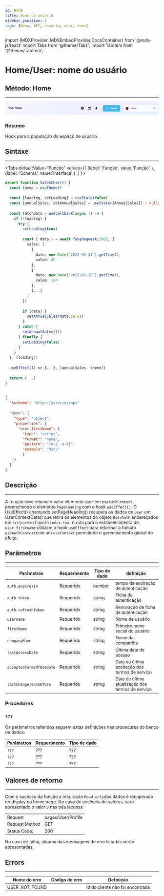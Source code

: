 ```yaml
---
id: Home
title: Nome do usuário
sidebar_position: 1
tags: [Home, API, usuário, user, nome]
---
```

import {MDXProvider, MDXEmbedProvider,DocsContainer} from '@mdx-js/react'
import Tabs from '@theme/Tabs';
import TabItem from '@theme/TabItem';

# Home/User: nome do usuário

## Método: Home
--- 
![image.png](img/homeUserTag.png)

### Resumo
Hook para a população do espaço de usuário.

## Sintaxe
---


<Tabs
defaultValue="Função"
values={[
  {label: 'Função', value:'Função' },
  {label: 'Schema', value:'interface' },
]
}>
<TabItem value="Função">

```typescript title=src/pages/Home/components/SalesChart/index.tsx
export function SalesChart() {
  const theme = useTheme()

  const [loading, setLoading] = useState(false)
  const [annualSales, setAnnualSales] = useState<IAnnualSales[] | null>(null)

  const fetchData = useCallback(async () => {
    if (!loading) {
      try {
        setLoading(true)

        const { data } = await fakeRequest(2000, {
          sales: [
            {
              date: new Date('2022-01-31').getTime(),
              value: 80
            },
            {
              date: new Date('2022-02-28').getTime(),
              value: 124
            },
            {...}
          ]
        })

        if (data) {
          setAnnualSales(data.sales)
        }
      } catch {
        setAnnualSales([])
      } finally {
        setLoading(false)
      }
    }
  }, [loading])

  useEffect(() => {...}, [annualSales, theme])

  return (...)
}
```
</TabItem>
<TabItem value="interface">

```json title="Schema de resposta"

{
  "$schema": "http://services/api"

  "Home": {
    "type": "object",
    "properties": {
      "user.firstName": {
        "type": "string",
        "format": "name",
        "pattern": "[A-Z  a-z]",
        "example": "Manu"
        }
    }
  }
}
```
</TabItem>
</Tabs>

## Descrição 
---
A função `Home` retoma o valor elemento `user` em `useAuthContext`, preenchendo o elemento `Pageheading` com o hook `useEffect()`. O UseEffect() chamando setPageHeading() recupera os dados de `user` em UserContextData() que retira os elementos do objeto `UserAuth` endereçados em `src\context\Auth\index.tsx`. A rota para o estabelecimento de `user.firstname` utilizam o hook `useEffect` para retormar a função `useAuthContext`com um `useContext` permitindo o gerenciamento global do efeito.

## Parâmetros
---

Parâmetros |Requerimento|Tipo de dado  | definição|
---------|-----|----------|---------
 `auth.expiresIn` |Requerido|number| tempo de expiração de autenticação
 `auth.token` |Requerido|string| Ficha de autenticação
 `auth.refreshToken` |Requerido|string| Renovação de ficha de autenticação
 `username` |Requerido|string| Nome de usuário
 `firstName` |Requerido|string| Primeiro nome social do usuário
 `companyName` |Requerido|string| Nome da companhia
 `lastAccessDate` |Requerido|string| Última data de acesso
 `acceptedTermsOfUseDate` |Requerido|string| Data da última aceitação dos termos de serviço
 `lastChangeTermsOfUse` |Requerido|string| Data de última atualização dos termos de serviço


### Procedures
### `???`

Os parâmetros referidos seguem estas definições nas procedures do banco de dados:

Parâmetros |Requerimento|Tipo de dado  
---------|-----|----------
 `???` |???|??? 
 `???`|???|???
 `???`|???|???

## Valores de retorno
---
Com o sucesso da função a recuração `Read_only`dos dados é recuperado no display da home page. No caso de ausência de valores, será apresentado o valor `0` nas três  lacunas


<p></p>
<table>
<tr>
    <td>Request</td>
    <td>pages/User/Profile</td>
</tr>
<tr>
    <td>Request Method</td>
    <td>GET</td>
</tr>
<tr>
    <td>Status Code:</td>
    <td>200</td>
</tr>
</table>

No caso de falha, alguma das mensagens de erro listadas serão apresentadas.

## Errors
---

Nome do erro | Código de erro |Definição
---|---|---
USER_NOT_FOUND| |Id do cliente não foi encontrada
